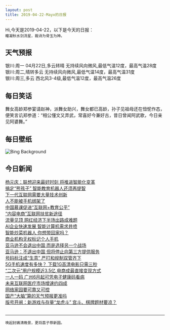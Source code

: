 ```yaml
---
layout: post
title: 2019-04-22-Mayx的日报
---
```


Hi,今天是2019-04-22，以下是今天的日报：<br><small>
瞳凝秋水剑流星，裁诗为骨玉为神。</small><!--more-->
## 天气预报
银川:周一 04月22日,多云转晴 无持续风向微风,最低气温12度，最高气温28度<br>银川:周二,晴转多云 无持续风向微风,最低气温14度，最高气温31度<br>银川:周三,多云 西北风3-4级,最低气温12度，最高气温26度
## 每日笑话
舞女高龄郑参宴请赵神，派舞女助兴，舞女都已高龄，孙子见祖母还在忸怩作态，便笑言讥郑参道：“相公懂文又弄武，常喜好今兼好古，昔日曾闻阿武歌，今日亲见阿婆舞。”
## 每日壁纸
![Bing Background](https://cn.bing.com/th?id=OHR.HidingEggs_EN-US7020088020_1920x1080.jpg&rf=LaDigue_1920x1080.jpg&pid=hp "A rabbit in the grass (© wisan224/Getty Images Plus)")
## 今日新闻

[杨元庆：联想迎来最好时刻 将推进智能化变革](http://it.people.com.cn/n1/2019/0422/c1009-31042179.html)   
[搞定“熊孩子” 智能教育机器人还须再提智](http://it.people.com.cn/n1/2019/0422/c1009-31041894.html)   
[下一代互联网需要大量技术创新](http://it.people.com.cn/n1/2019/0422/c1009-31041718.html)   
[人不能被手机绑架了](http://it.people.com.cn/n1/2019/0422/c1009-31041737.html)   
[中国慕课促进“互联网+教育公平”](http://it.people.com.cn/n1/2019/0422/c1009-31041724.html)   
[“内容电商”互联网扶贫新途径](http://it.people.com.cn/n1/2019/0422/c1009-31041719.html)   
[流量见顶 网红经济下半场出路成难题](http://it.people.com.cn/n1/2019/0422/c1009-31041937.html)   
[AI企业快速发展 智能计算机需求井喷](http://it.people.com.cn/n1/2019/0422/c1009-31041889.html)   
[智能炒菜机器人 你想带回家吗？](http://it.people.com.cn/n1/2019/0422/c1009-31041750.html)   
[商业机构无权标记个人手机](http://it.people.com.cn/n1/2019/0422/c1009-31041830.html)   
[亚马逊不会退出中国 而是选择另一个战场](http://it.people.com.cn/n1/2019/0422/c1009-31041826.html)   
[亚马逊：不退出中国 但将停止向第三方提供服务](http://it.people.com.cn/n1/2019/0422/c1009-31041841.html)   
[号码标注成“生意” 严打和规制双管齐下](http://it.people.com.cn/n1/2019/0422/c1009-31041916.html)   
[5G手机速度有多快？ 下载1G高清电影只需三秒](http://it.people.com.cn/n1/2019/0422/c1009-31041926.html)   
[“二次元”用户规模近3.5亿 电商成最直接变现方式](http://it.people.com.cn/n1/2019/0422/c1009-31041958.html)   
[一人一码 广州6月起可凭电子健康码看病](http://it.people.com.cn/n1/2019/0422/c1009-31041895.html)   
[未来互联网医疗市场增速约四成](http://it.people.com.cn/n1/2019/0422/c1009-31041836.html)   
[网络家园要可靠又可控](http://it.people.com.cn/n1/2019/0422/c1009-31041810.html)   
[国产“大脑”算的天气预报更准吗](http://it.people.com.cn/n1/2019/0422/c1009-31041756.html)   
[版号开闸：新游戏与存量“龙虎斗” 宫斗、棋牌题材要凉？](http://it.people.com.cn/n1/2019/0422/c1009-31041938.html)   
<br />

***

<small>唤起封姨清晚景，更将荔子荐新圆。</small>
